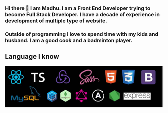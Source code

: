 ### Hi there 👋  I am Madhu. I am a Front End Developer trying to become Full Stack Developer. I have a decade of experience in development of multiple type of website.

### Outside of programming I love to spend time with my kids and husband. I am a good cook and a badminton player. 

## Language I know

![alt text](https://github.com/madhushree007/madhushree007/blob/main/tech.jpg)



<!--
**madhushree007/madhushree007** is a ✨ _special_ ✨ repository because its `README.md` (this file) appears on your GitHub profile.

Here are some ideas to get you started:

- 🔭 I’m currently working on ...
- 🌱 I’m currently learning ...
- 👯 I’m looking to collaborate on ...
- 🤔 I’m looking for help with ...
- 💬 Ask me about ...
- 📫 How to reach me: ...
- 😄 Pronouns: ...
- ⚡ Fun fact: ...
-->
